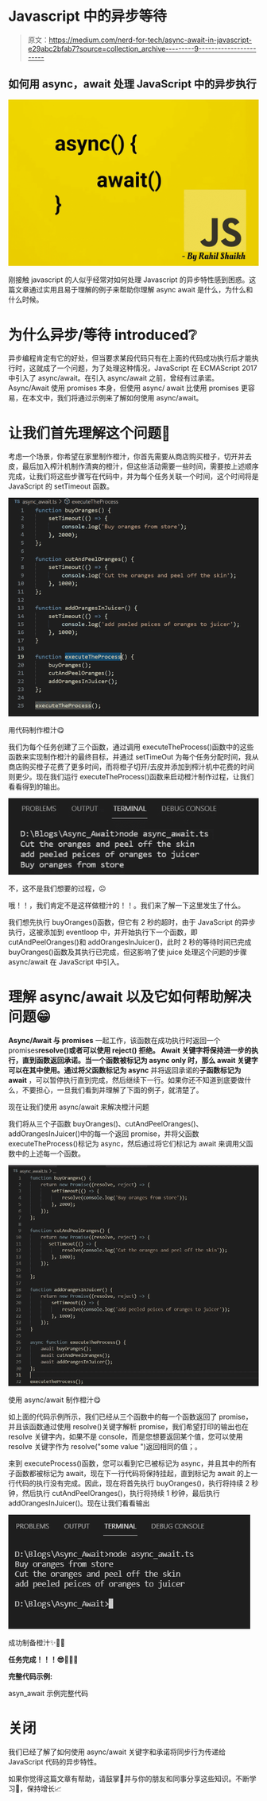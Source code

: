 # Javascript 中的异步等待

> 原文：<https://medium.com/nerd-for-tech/async-await-in-javascript-e29abc2bfab7?source=collection_archive---------9----------------------->

## 如何用 async，await 处理 JavaScript 中的异步执行

![](img/edce8a6aaf4f1bd936c025aa51bba37f.png)

刚接触 javascript 的人似乎经常对如何处理 Javascript 的异步特性感到困惑。这篇文章通过实用且易于理解的例子来帮助你理解 async await 是什么，为什么和什么时候。

# 为什么异步/等待 introduced❔

异步编程肯定有它的好处，但当要求某段代码只有在上面的代码成功执行后才能执行时，这就成了一个问题，为了处理这种情况，JavaScript 在 ECMAScript 2017 中引入了 async/await。在引入 async/await 之前，曾经有过承诺。Async/Await 使用 promises 本身，但使用 async/ await 比使用 promises 更容易，在本文中，我们将通过示例来了解如何使用 async/await。

# 让我们首先理解这个问题👀

考虑一个场景，你希望在家里制作橙汁，你首先需要从商店购买橙子，切开并去皮，最后加入榨汁机制作清爽的橙汁，但这些活动需要一些时间，需要按上述顺序完成，让我们将这些步骤写在代码中，并为每个任务关联一个时间，这个时间将是 JavaScript 的 setTimeout 函数。

![](img/d10f9ae123811b9d8406d146004ea17c.png)

用代码制作橙汁😋

我们为每个任务创建了三个函数，通过调用 executeTheProcess()函数中的这些函数来实现制作橙汁的最终目标，并通过 setTimeOut 为每个任务分配时间，我从商店购买橙子花费了更多时间，而将橙子切开/去皮并添加到榨汁机中花费的时间则更少。现在我们运行 executeTheProcess()函数来启动橙汁制作过程，让我们看看得到的输出。

![](img/86d82e0aeeab7448bcddc038096cd4a3.png)

不，这不是我们想要的过程，☹

哦！！，我们肯定不是这样做橙汁的！！。我们来了解一下这里发生了什么。

我们想先执行 buyOranges()函数，但它有 2 秒的超时，由于 JavaScript 的异步执行，这被添加到 eventloop 中，并开始执行下一个函数，即 cutAndPeelOranges()和 addOrangesInJuicer()，此时 2 秒的等待时间已完成 buyOranges()函数及其执行已完成，但这影响了使 juice 处理这个问题的步骤 async/await 在 JavaScript 中引入。

# 理解 async/await 以及它如何帮助解决问题😁

**Async/Await 与 promises** 一起工作，该函数在成功执行时返回一个 promises**resolve()**或者可以使用 **reject()** 拒绝。 **Await 关键字将保持进一步的执行，直到函数**返回承诺。当一个函数被标记为 async only 时，那么 await 关键字可以在其中使用。通过将**父函数标记为 async** 并将返回承诺的**子函数标记为 await** ，可以暂停执行直到完成，然后继续下一行。如果你还不知道到底要做什么，不要担心，一旦我们看到并理解了下面的例子，就清楚了。

现在让我们使用 async/await 来解决橙汁问题

我们将从三个子函数 buyOranges()、cutAndPeelOranges()、addOrangesInJuicer()中的每一个返回 promise，并将父函数 executeTheProcess()标记为 async，然后通过将它们标记为 await 来调用父函数中的上述每一个函数。

![](img/6f24e86316818722fe75f5544aeeb7bb.png)

使用 async/await 制作橙汁😋

如上面的代码示例所示，我们已经从三个函数中的每一个函数返回了 promise，并且该函数通过使用 resolve()关键字解析 promise，我们希望打印的输出也在 resolve 关键字内，如果不是 console，而是您想要返回某个值，您可以使用 resolve 关键字作为 resolve("some value ")返回相同的值；。

来到 executeProcess()函数，您可以看到它已被标记为 async，并且其中的所有子函数都被标记为 await，现在下一行代码将保持挂起，直到标记为 await 的上一行代码的执行没有完成。因此，现在将首先执行 buyOranges()，执行将持续 2 秒钟，然后执行 cutAndPeelOranges()，执行将持续 1 秒钟，最后执行 addOrangesInJuicer()。现在让我们看看输出

![](img/a2899851c70f558a11db8355f1cfeaa3.png)

成功制备橙汁✨🎉😋

**任务完成！！！😎🍊🍊🍊**

**完整代码示例:**

asyn_await 示例完整代码

# 关闭

我们已经了解了如何使用 async/await 关键字和承诺将同步行为传递给 JavaScript 代码的异步特性。

如果你觉得这篇文章有帮助，请鼓掌👏并与你的朋友和同事分享这些知识。不断学习📖，保持增长📈